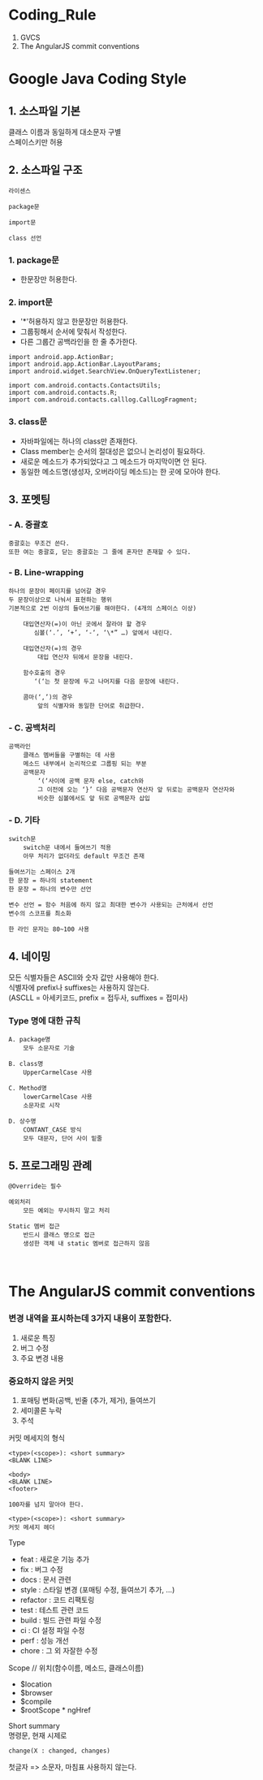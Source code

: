 # Coding_Rule

1. GVCS
2. The AngularJS commit conventions

# Google Java Coding Style

## 1. 소스파일 기본

클래스 이름과 동일하게 대소문자 구별<br>스페이스키만 허용

## 2. 소스파일 구조 

```
라이센스

package문

import문

class 선언
```

### 1. package문

- 한문장만 허용한다.

### 2. import문

- '\*'허용하지 않고 한문장만 허용한다.
- 그룹핑해서 순서에 맞춰서 작성한다.
- 다른 그룹간 공백라인을 한 줄 추가한다.

```
import android.app.ActionBar;
import android.app.ActionBar.LayoutParams;
import android.widget.SearchView.OnQueryTextListener;

import com.android.contacts.ContactsUtils;
import com.android.contacts.R;
import com.android.contacts.calllog.CallLogFragment;
```

### 3. class문

- 자바파일에는 하나의 class만 존재한다.
- Class member는 순서의 절대성은 없으니 논리성이 필요하다.
- 새로운 메소드가 추가되었다고 그 메소드가 마지막이면 안 된다.
- 동일한 메소드명(생성자, 오버라이딩 메소드)는 한 곳에 모아야 한다.

## 3. 포멧팅

### - A. 중괄호

    중괄호는 무조건 쓴다.
    또한 여는 중괄호, 닫는 중괄호는 그 줄에 혼자만 존재할 수 있다.

### - B. Line-wrapping

```
하나의 문장이 페이지를 넘어갈 경우
두 문장이상으로 나눠서 표현하는 행위
기본적으로 2번 이상의 들여쓰기를 해야한다. (4개의 스페이스 이상)

    대입연산자(=)이 아닌 곳에서 잘라야 할 경우
       심볼(‘.’, ‘+’, ‘-‘, ‘\*” …) 앞에서 내린다.

    대입연산자(=)의 경우
        대입 연산자 뒤에서 문장을 내린다.

    함수호출의 경우
       ‘(‘는 첫 문장에 두고 나머지를 다음 문장에 내린다.

    콤마(‘,’)의 경우
        앞의 식별자와 동일한 단어로 취급한다.
```

### - C. 공백처리

```
공백라인
    클래스 멤버들을 구별하는 데 사용
    메소드 내부에서 논리적으로 그룹핑 되는 부분
    공백문자
        ‘(‘사이에 공백 문자 else, catch와
        그 이전에 오는 ‘}’ 다음 공백문자 연산자 앞 뒤로는 공백문자 연산자와
        비슷한 심볼에서도 앞 뒤로 공백문자 삽입
```

### - D. 기타

```
switch문
    switch문 내에서 들여쓰기 적용
    아무 처리가 없더라도 default 무조건 존재

들여쓰기는 스페이스 2개
한 문장 = 하나의 statement
한 문장 = 하나의 변수만 선언

변수 선언 = 함수 처음에 하지 않고 최대한 변수가 사용되는 근처에서 선언
변수의 스코프를 최소화

한 라인 문자는 80~100 사용
```

## 4. 네이밍

모든 식별자들은 ASCII와 숫자 값만 사용해야 한다.<br>
식별자에 prefix나 suffixes는 사용하지 않는다.<br>
(ASCLL = 아세키코드, prefix = 접두사, suffixes = 접미사)<br>

### Type 명에 대한 규칙

```
A. package명
    모두 소문자로 기술

B. class명
    UpperCarmelCase 사용

C. Method명
    lowerCarmelCase 사용
    소문자로 시작

D. 상수명
    CONTANT_CASE 방식
    모두 대문자, 단어 사이 밑줄
```

## 5. 프로그래밍 관례

```
@Override는 필수

예외처리
    모든 예외는 무시하지 말고 처리

Static 멤버 접근
    반드시 클래스 명으로 접근
    생성한 객체 내 static 멤버로 접근하지 않음
```

<br>

# The AngularJS commit conventions

### 변경 내역을 표시하는데 3가지 내용이 포함한다.

1. 새로운 특징
2. 버그 수정
3. 주요 변경 내용

### 중요하지 않은 커밋

1. 포매팅 변화(공백, 빈줄 (추가, 제거), 들여쓰기
2. 세미콜론 누락
3. 주석

커밋 메세지의 형식

```
<type>(<scope>): <short summary>
<BLANK LINE>

<body>
<BLANK LINE>
<footer>

100자를 넘지 말아야 한다.
```

```
<type>(<scope>): <short summary>
커밋 메세지 헤더
```

Type

- feat : 새로운 기능 추가
- fix : 버그 수정
- docs : 문서 관련
- style : 스타일 변경 (포매팅 수정, 들여쓰기 추가, …)
- refactor : 코드 리팩토링
- test : 테스트 관련 코드
- build : 빌드 관련 파일 수정
- ci : CI 설정 파일 수정
- perf : 성능 개선
- chore : 그 외 자잘한 수정

Scope // 위치(함수이름, 메소드, 클래스이름)

- $location
- $browser
- $compile
- $rootScope \* ngHref

Short summary<br>
명령문, 현재 시제로

```
change(X : changed, changes)
```

첫글자 => 소문자, 마침표 사용하지 않는다.

